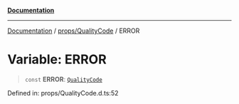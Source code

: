 [**Documentation**](../../../index.md)

***

[Documentation](../../../index.md) / [props/QualityCode](../index.md) / ERROR

# Variable: ERROR

> `const` **ERROR**: [`QualityCode`](../classes/QualityCode.md)

Defined in: props/QualityCode.d.ts:52
